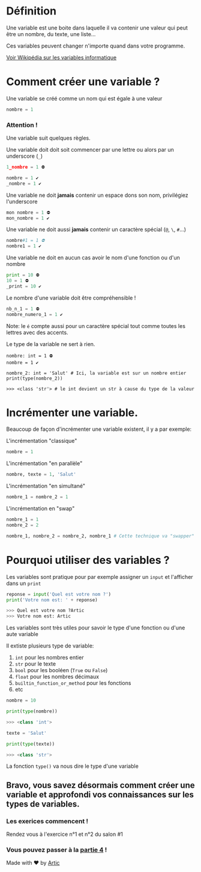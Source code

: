 # Définition

Une variable est une boite dans laquelle il va contenir une valeur qui peut être un nombre, du texte, une liste...

Ces variables peuvent changer n'importe quand dans votre programme.

[Voir Wikipédia sur les variables informatique](https://fr.wikipedia.org/wiki/Variable_(informatique))

# Comment créer une variable ?

Une variable se créé comme un nom qui est égale à une valeur

```python
nombre = 1
```

### Attention !
Une variable suit quelques règles.

Une variable doit doit soit commencer par une lettre ou alors par un underscore (`_`)
```python
1_nombre = 1 ⛔

nombre = 1 ✔️
_nombre = 1 ✔️
```

Une variable ne doit **jamais** contenir un espace dons son nom, privilégiez l'underscore
```python
mon nombre = 1 ⛔
mon_nombre = 1 ✔️
```

Une variable ne doit aussi **jamais** contenir un caractère spécial (`@`, `\`, `#`...)
```python
nombre#1 = 1 ⛔
nombre1 = 1 ✔️
```

Une variable ne doit en aucun cas avoir le nom d'une fonction ou d'un nombre
```python
print = 10 ⛔
10 = 1 ⛔
_print = 10 ✔️
```

Le nombre d'une variable doit être compréhensible !
```python
nb_n_1 = 1 ⛔
nombre_numero_1 = 1 ✔️
```

Note: le `é` compte aussi pour un caractère spécial tout comme toutes les lettres avec des accents.

Le type de la variable ne sert à rien.
```
nombre: int = 1 ⛔
nombre = 1 ✔️

nombre_2: int = 'Salut' # Ici, la variable est sur un nombre entier
print(type(nombre_2))

>>> <class 'str'> # le int devient un str à cause du type de la valeur
```

# Incrémenter une variable.

Beaucoup de façon d'incrémenter une variable existent, il y a par exemple:

L'incrémentation "classique"
```python
nombre = 1
```

L'incrémentation "en parallèle"
```python
nombre, texte = 1, 'Salut'
```

L'incrémentation "en simultané"
```python
nombre_1 = nombre_2 = 1
```

L'incrémentation en "swap"
```python
nombre_1 = 1
nombre_2 = 2

nombre_1, nombre_2 = nombre_2, nombre_1 # Cette technique va "swapper" deux variables et va utiliser l'incrémentation "en parallèle"
```

# Pourquoi utiliser des variables ?

Les variables sont pratique pour par exemple assigner un `input` et l'afficher dans un `print`
```python
reponse = input('Quel est votre nom ?')
print('Votre nom est: ' + reponse)

>>> Quel est votre nom ?Artic
>>> Votre nom est: Artic
```

Les variables sont très utiles pour savoir le type d'une fonction ou d'une aute variable

Il extiste plusieurs type de variable:
1. `int` pour les nombres entier
2. `str` pour le texte
3. `bool` pour les booléen (`True` ou `False`)
4. `float` pour les nombres décimaux
5. `builtin_function_or_method` pour les fonctions
6. etc

```python
nombre = 10

print(type(nombre))

>>> <class 'int'>

texte = 'Salut'

print(type(texte))

>>> <class 'str'>
```

La fonction `type()` va nous dire le type d'une variable

## Bravo, vous savez désormais comment créer une variable et approfondi vos connaissances sur les types de variables.

### Les exerices commencent !
Rendez vous à l'exercice n°1 et n°2 du salon #1

### Vous pouvez passer à la [partie 4](https://github.com/ArticOff/Tutoriel-sur-Python/blob/main/4.%20Les%20op%C3%A9rations.md) !


Made with ❤️ by [Artic](https://discord.com/users/855783629047988274)
